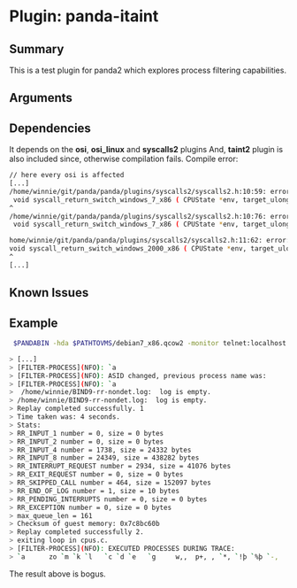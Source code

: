 Plugin: panda-itaint
===========

Summary
-------
This is a test plugin for panda2 which explores process filtering capabilities.


Arguments
---------

Dependencies
------------
It depends on the **osi**, **osi\_linux** and **syscalls2** plugins And, **taint2** plugin is also included since, otherwise compilation fails. Compile error:

```bash
// here every osi is affected
[...]
/home/winnie/git/panda/panda/plugins/syscalls2/syscalls2.h:10:59: error: ‘target_ulong’ has not been declared
 void syscall_return_switch_windows_7_x86 ( CPUState *env, target_ulong pc, target_ulong ordinal, ReturnPoint &rp);
^
/home/winnie/git/panda/panda/plugins/syscalls2/syscalls2.h:10:76: error: ‘target_ulong’ has not been declared
 void syscall_return_switch_windows_7_x86 ( CPUState *env, target_ulong pc, target_ulong ordinal, ReturnPoint &rp);

home/winnie/git/panda/panda/plugins/syscalls2/syscalls2.h:11:62: error: ‘target_ulong’ has not been declared
void syscall_return_switch_windows_2000_x86 ( CPUState *env, target_ulong pc, target_ulong ordinal, ReturnPoint &rp);
^
[...]
```

Known Issues
------------------


Example
-------

```bash
 $PANDABIN -hda $PATHTOVMS/debian7_x86.qcow2 -monitor telnet:localhost:2222,server,nowait -vga std -display sdl -m 512 -netdev user,id=eth11,hostfwd=tcp::1122-:22 -device rtl8139,netdev=eth11 -replay ~/BIND9 -os linux-32-debian-3.2.81-686-pae -panda panda-filter-process

> [...]
> [FILTER-PROCESS](NFO): `a
> [FILTER-PROCESS](NFO): ASID changed, previous process name was:
> [FILTER-PROCESS](NFO): `a
>  /home/winnie/BIND9-rr-nondet.log:  log is empty.
> /home/winnie/BIND9-rr-nondet.log:  log is empty.
> Replay completed successfully. 1
> Time taken was: 4 seconds.
> Stats:
> RR_INPUT_1 number = 0, size = 0 bytes
> RR_INPUT_2 number = 0, size = 0 bytes
> RR_INPUT_4 number = 1738, size = 24332 bytes
> RR_INPUT_8 number = 24349, size = 438282 bytes
> RR_INTERRUPT_REQUEST number = 2934, size = 41076 bytes
> RR_EXIT_REQUEST number = 0, size = 0 bytes
> RR_SKIPPED_CALL number = 464, size = 152097 bytes
> RR_END_OF_LOG number = 1, size = 10 bytes
> RR_PENDING_INTERRUPTS number = 0, size = 0 bytes
> RR_EXCEPTION number = 0, size = 0 bytes
> max_queue_len = 161
> Checksum of guest memory: 0x7c8bc60b
> Replay completed successfully 2.
> exiting loop in cpus.c. 
> [FILTER-PROCESS](NFO): EXECUTED PROCESSES DURING TRACE:
> `a      zo `m `k `l   `c `d `e   `g     w,,  p+, , `*, `!þ `%þ `-, 
```

The result above is bogus.
